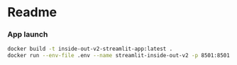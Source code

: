 # Readme

### App launch
```sh
docker build -t inside-out-v2-streamlit-app:latest .
docker run --env-file .env --name streamlit-inside-out-v2 -p 8501:8501 inside-out-v2-streamlit-app
```